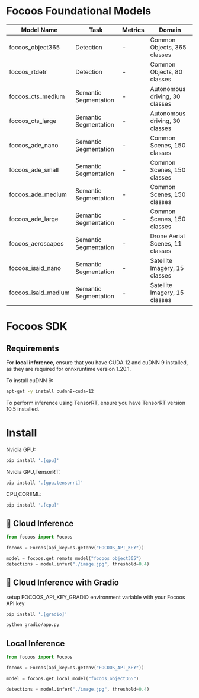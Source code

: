 # Focoos Foundational Models

| Model Name          | Task                  | Metrics | Domain                          |
| ------------------- | --------------------- | ------- | ------------------------------- |
| focoos_object365    | Detection             | -       | Common Objects, 365 classes     |
| focoos_rtdetr       | Detection             | -       | Common Objects, 80 classes      |
| focoos_cts_medium   | Semantic Segmentation | -       | Autonomous driving, 30 classes  |
| focoos_cts_large    | Semantic Segmentation | -       | Autonomous driving, 30 classes  |
| focoos_ade_nano     | Semantic Segmentation | -       | Common Scenes, 150 classes      |
| focoos_ade_small    | Semantic Segmentation | -       | Common Scenes, 150 classes      |
| focoos_ade_medium   | Semantic Segmentation | -       | Common Scenes, 150 classes      |
| focoos_ade_large    | Semantic Segmentation | -       | Common Scenes, 150 classes      |
| focoos_aeroscapes   | Semantic Segmentation | -       | Drone Aerial Scenes, 11 classes |
| focoos_isaid_nano   | Semantic Segmentation | -       | Satellite Imagery, 15 classes   |
| focoos_isaid_medium | Semantic Segmentation | -       | Satellite Imagery, 15 classes   |

# Focoos SDK

## Requirements

For **local inference**, ensure that you have CUDA 12 and cuDNN 9 installed, as they are required for onnxruntime version 1.20.1.

To install cuDNN 9:

```bash
apt-get -y install cudnn9-cuda-12
```

To perform inference using TensorRT, ensure you have TensorRT version 10.5 installed.

# Install

Nvidia GPU:

```bash
pip install '.[gpu]'
```

Nvidia GPU,TensorRT:

```bash
pip install '.[gpu,tensorrt]'
```

CPU,COREML:

```bash
pip install '.[cpu]'
```

## 🤖 Cloud Inference

```python
from focoos import Focoos

focoos = Focoos(api_key=os.getenv("FOCOOS_API_KEY"))

model = focoos.get_remote_model("focoos_object365")
detections = model.infer("./image.jpg", threshold=0.4)
```

## 🤖 Cloud Inference with Gradio

setup FOCOOS_API_KEY_GRADIO environment variable with your Focoos API key

```bash
pip install '.[gradio]'
```

```bash
python gradio/app.py
```

## Local Inference

```python
from focoos import Focoos

focoos = Focoos(api_key=os.getenv("FOCOOS_API_KEY"))

model = focoos.get_local_model("focoos_object365")

detections = model.infer("./image.jpg", threshold=0.4)
```
